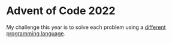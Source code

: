 # Advent of Code 2022

My challenge this year is to solve each problem using a [different programming language](https://en.wikipedia.org/wiki/List_of_programming_languages).
